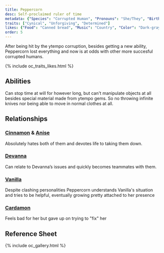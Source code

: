 ```yaml
---
title: Peppercorn
desc: Self-proclaimed ruler of time
metadata: {"Species": "Corrupted Human", "Pronouns": "She/They", "Birthday": "14.01", "Height": "175 cm"}
traits: ["Cynical", "Unforgiving", "Determined"]
likes: {"Food": "Canned bread", "Music": "Country", "Color": "Dark-gray"}
order: 5
---
```

After being hit by the ytempo corruption, besides getting a new ability, Peppercorn lost everything and now is at odds with other more succesful corrupted humans.

{% include oc_traits_likes.html %}

## Abilities
Can stop time at will for however long, but can't manipulate objects at all besides special material made from ytempo gems. So no throwing infinite knives nor being able to move in normal clothes at all.

## Relationships
### [Cinnamon](/ocs/cinnamon) & [Anise](/ocs/anise)
Absolutely hates both of them and devotes life to taking them down.
### [Devanna](/ocs/devanna)
Can relate to Devanna’s issues and quickly becomes teammates with them.
### [Vanilla](/ocs/vanilla)
Despite clashing personalities Peppercorn understands Vanilla's situation and tries to be helpful, eventually growing pretty attached to her presence
### [Cardamon](/ocs/cardamon)
Feels bad for her but gave up on trying to "fix" her

## Reference Sheet
{% include oc_gallery.html %}
